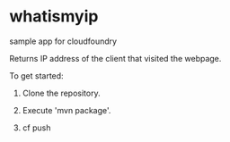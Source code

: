 whatismyip
=======================

sample app for cloudfoundry

Returns IP address of the client that visited the webpage.

To get started:

1. Clone the repository.

2. Execute 'mvn package'.

3. cf push
